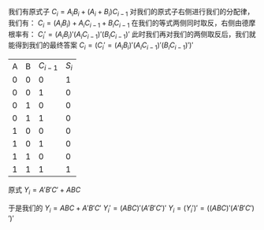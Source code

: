 我们有原式子 $C_{i}=A_{i}B_{i}+(A_{i}+B_{i})C_{i-1}$
对我们的原式子右侧进行我们的分配律，我们有：
$C_{i}=(A_{i}B_{i})+A_{i}C_{i-1}+B_{i}C_{i-1}$ 
在我们的等式两侧同时取反，右侧由德摩根率有：
$C_{i}'=(A_{i}B_{i})'(A_{i}C_{i-1})'(B_{i}C_{i-1})'$
此时我们再对我们的两侧取反后，我们就能得到我们的最终答案
$C_{i}=(C_{i}'=(A_{i}B_{i})'(A_{i}C_{i-1})'(B_{i}C_{i-1})')'$

|     |     |           |         |
| --- | --- | --------- | ------- | 
| A   | B   | $C_{i-1}$ | $S_{i}$ |
| 0   | 0   | 0         | 1       |
| 0   | 0   | 1         | 0       |
| 0   | 1   | 0         | 0       |
| 0   | 1   | 1         | 0       |
| 1   | 0   | 0         | 0       |
| 1   | 0   | 1         | 0       |
| 1   | 1   | 0         | 0       |
| 1   | 1   | 1         | 1       |

原式 $Y_{i}=A'B'C'+ABC$

于是我们的 $Y_{i}=ABC+A'B'C'$
$Y_{i}'=(ABC)'(A'B'C')'$
$Y_{i}=(Y_{i}')'=((ABC)'(A'B'C')')'$


